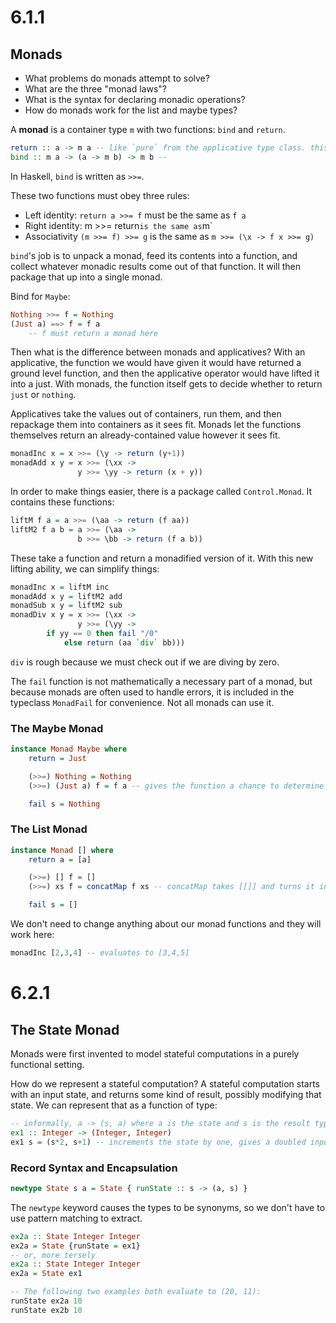 # 6.1.1
## Monads
* What problems do monads attempt to solve?
* What are the three "monad laws"?
* What is the syntax for declaring monadic operations?
* How do monads work for the list and maybe types?

A **monad** is a container type `m` with two functions: `bind` and `return`. 
```haskell
return :: a -> m a -- like `pure` from the applicative type class. this puts a value inside of a monad.
bind :: m a -> (a -> m b) -> m b -- 
```
In Haskell, `bind` is written as `>>=`. 

These two functions must obey three rules:
* Left identity: `return a >>= f` must be the same as `f a`
* Right identity: m >>= return` is the same as `m`
* Associativity `(m >>= f) >>= g` is the same as `m >>= (\x -> f x >>= g)`

`bind`'s job is to unpack a monad, feed its contents into a function, and collect whatever monadic results come out of that function. It will then package that up into a single monad. 

Bind for `Maybe`:
```haskell
Nothing >>= f = Nothing
(Just a) ==> f = f a
	-- f must return a monad here
```
Then what is the difference between monads and applicatives? With an applicative, the function we would have given it would have returned a ground level function, and then the applicative operator would have lifted it into a just. With monads, the function itself gets to decide whether to return `just` or `nothing`.

Applicatives take the values out of containers, run them, and then repackage them into containers as it sees fit. Monads let the functions themselves return an already-contained value however it sees fit. 

```haskell
monadInc x = x >>= (\y -> return (y+1))
monadAdd x y = x >>= (\xx -> 
               y >>= \yy -> return (x + y))
```

In order to make things easier, there is a package called `Control.Monad`. It contains these functions:
```haskell
liftM f a = a >>= (\aa -> return (f aa))
liftM2 f a b = a >>= (\aa -> 
               b >>= \bb -> return (f a b))
```

These take a function and return a monadified version of it. With this new lifting ability, we can simplify things:
```haskell
monadInc x = liftM inc
monadAdd x y = liftM2 add
monadSub x y = liftM2 sub
monadDiv x y = x >>= (\xx ->
               y >>= (\yy ->
		if yy == 0 then fail "/0"
			else return (aa `div` bb)))
```
`div` is rough because we must check out if we are diving by zero.

The `fail` function is not mathematically a necessary part of a monad, but because monads are often used to handle errors, it is included in the typeclass `MonadFail` for convenience. Not all monads can use it.

### The Maybe Monad
```haskell
instance Monad Maybe where
	return = Just

	(>>=) Nothing = Nothing
	(>>=) (Just a) f = f a -- gives the function a chance to determine what to return

	fail s = Nothing
```


### The List Monad

```haskell
instance Monad [] where
	return a = [a]

	(>>=) [] f = []
	(>>=) xs f = concatMap f xs -- concatMap takes [[]] and turns it into [], since f xs will be [[]]

	fail s = []
```

We don't need to change anything about our monad functions and they will work here:
```haskell
monadInc [2,3,4] -- evaluates to [3,4,5]
```


# 6.2.1
## The State Monad
Monads were first invented to model stateful computations in a purely functional setting. 

How do we represent a stateful computation? A stateful computation starts with an input state, and returns some kind of result, possibly modifying that state. We can represent that as a function of type:
```haskell
-- informally, a -> (s, a) where a is the state and s is the result type
ex1 :: Integer -> (Integer, Integer)
ex1 s = (s*2, s+1) -- increments the state by one, gives a doubled input as the result
```

### Record Syntax and Encapsulation
```haskell
newtype State s a = State { runState :: s -> (a, s) }
```
The `newtype` keyword causes the types to be synonyms, so we don't have to use pattern matching to extract.

```haskell
ex2a :: State Integer Integer
ex2a = State {runState = ex1}
-- or, more tersely
ex2a :: State Integer Integer
ex2a = State ex1

-- The following two examples both evaluate to (20, 11):
runState ex2a 10
runState ex2b 10
```


